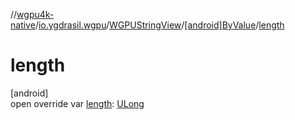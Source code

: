 //[wgpu4k-native](../../../../index.md)/[io.ygdrasil.wgpu](../../index.md)/[WGPUStringView](../index.md)/[[android]ByValue](index.md)/[length](length.md)

# length

[android]\
open override var [length](length.md): [ULong](https://kotlinlang.org/api/core/kotlin-stdlib/kotlin/-u-long/index.html)